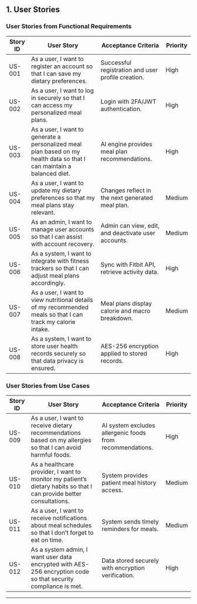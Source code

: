 

## 1. User Stories 

### User Stories from Functional Requirements

| Story ID | User Story | Acceptance Criteria | Priority |
|----------|---------------------------------------------------------------|------------------------------------------------------|----------|
| US-001 | As a user, I want to register an account so that I can save my dietary preferences. | Successful registration and user profile creation. | High |
| US-002 | As a user, I want to log in securely so that I can access my personalized meal plans. | Login with 2FA/JWT authentication. | High |
| US-003 | As a user, I want to generate a personalized meal plan based on my health data so that I can maintain a balanced diet. | AI engine provides meal plan recommendations. | High |
| US-004 | As a user, I want to update my dietary preferences so that my meal plans stay relevant. | Changes reflect in the next generated meal plan. | Medium |
| US-005 | As an admin, I want to manage user accounts so that I can assist with account recovery. | Admin can view, edit, and deactivate user accounts. | Medium |
| US-006 | As a system, I want to integrate with fitness trackers so that I can adjust meal plans accordingly. | Sync with Fitbit API, retrieve activity data. | High |
| US-007 | As a user, I want to view nutritional details of my recommended meals so that I can track my calorie intake. | Meal plans display calorie and macro breakdown. | Medium |
| US-008 | As a system, I want to store user health records securely so that data privacy is ensured. | AES-256 encryption applied to stored records. | High |

### User Stories from Use Cases

| Story ID | User Story | Acceptance Criteria | Priority |
|----------|---------------------------------------------------------------|------------------------------------------------------|----------|
| US-009 | As a user, I want to receive dietary recommendations based on my allergies so that I can avoid harmful foods. | AI system excludes allergenic foods from recommendations. | High |
| US-010 | As a healthcare provider, I want to monitor my patient’s dietary habits so that I can provide better consultations. | System provides patient meal history access. | Medium |
| US-011 | As a user, I want to receive notifications about meal schedules so that I don’t forget to eat on time. | System sends timely reminders for meals. | Medium |
| US-012 | As a system admin, I want user data encrypted with AES-256 encryption code so that security compliance is met. | Data stored securely with encryption verification. | High |

---

